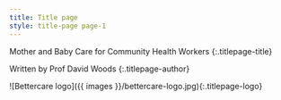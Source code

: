 ```yaml
---
title: Title page
style: title-page page-1
---
```


Mother and Baby Care for Community Health Workers
{:.titlepage-title}

Written by Prof David Woods
{:.titlepage-author}

![Bettercare logo]({{ images }}/bettercare-logo.jpg){:.titlepage-logo}
